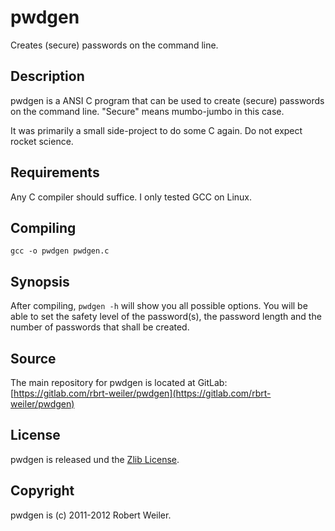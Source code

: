 # pwdgen

Creates (secure) passwords on the command line.

## Description

pwdgen is a ANSI C program that can be used to create (secure) passwords on the command line. "Secure" means mumbo-jumbo in this case.

It was primarily a small side-project to do some C again. Do not expect rocket science.

## Requirements

Any C compiler should suffice. I only tested GCC on Linux.

## Compiling

`gcc -o pwdgen pwdgen.c`

## Synopsis

After compiling, `pwdgen -h` will show you all possible options. You will be able to set the safety level of the password(s), the password length and the number of passwords that shall be created.

## Source

The main repository for pwdgen is located at GitLab: [https://gitlab.com/rbrt-weiler/pwdgen](https://gitlab.com/rbrt-weiler/pwdgen)

## License

pwdgen is released und the [Zlib License](http://opensource.org/licenses/Zlib).

## Copyright

pwdgen is (c) 2011-2012 Robert Weiler.

